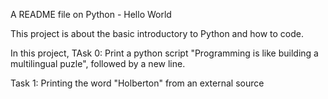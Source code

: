 A README file on Python - Hello World

This project is about the basic introductory to Python and how to code. 

In this project, TAsk 0: Print a python script "Programming is like building a multilingual puzle", followed by a new line.

Task 1: Printing the word "Holberton" from an external source


